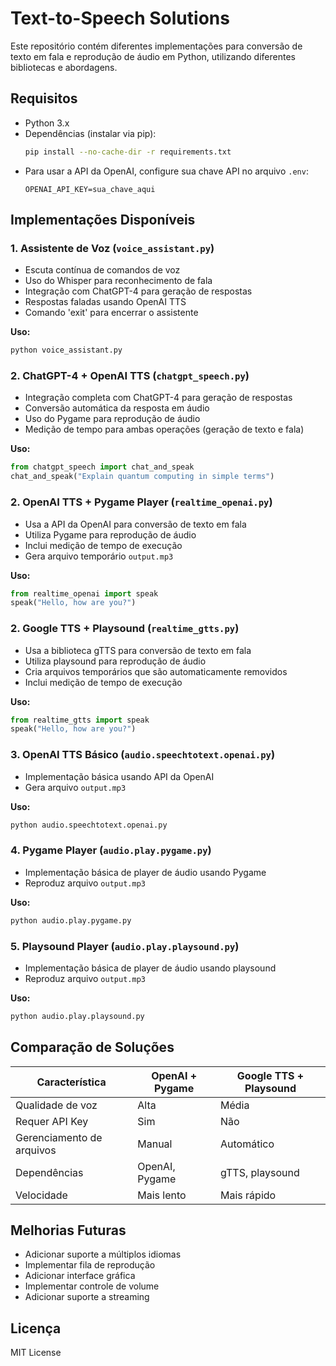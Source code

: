 # Text-to-Speech Solutions

Este repositório contém diferentes implementações para conversão de texto em fala e reprodução de áudio em Python, utilizando diferentes bibliotecas e abordagens.

## Requisitos

- Python 3.x
- Dependências (instalar via pip):
  ```bash
  pip install --no-cache-dir -r requirements.txt
  ```
- Para usar a API da OpenAI, configure sua chave API no arquivo `.env`:
  ```
  OPENAI_API_KEY=sua_chave_aqui
  ```

## Implementações Disponíveis

### 1. Assistente de Voz (`voice_assistant.py`)
- Escuta contínua de comandos de voz
- Uso do Whisper para reconhecimento de fala
- Integração com ChatGPT-4 para geração de respostas
- Respostas faladas usando OpenAI TTS
- Comando 'exit' para encerrar o assistente

**Uso:**
```python
python voice_assistant.py
```

### 2. ChatGPT-4 + OpenAI TTS (`chatgpt_speech.py`)
- Integração completa com ChatGPT-4 para geração de respostas
- Conversão automática da resposta em áudio
- Uso do Pygame para reprodução de áudio
- Medição de tempo para ambas operações (geração de texto e fala)

**Uso:**
```python
from chatgpt_speech import chat_and_speak
chat_and_speak("Explain quantum computing in simple terms")
```

### 2. OpenAI TTS + Pygame Player (`realtime_openai.py`)
- Usa a API da OpenAI para conversão de texto em fala
- Utiliza Pygame para reprodução de áudio
- Inclui medição de tempo de execução
- Gera arquivo temporário `output.mp3`

**Uso:**
```python
from realtime_openai import speak
speak("Hello, how are you?")
```

### 2. Google TTS + Playsound (`realtime_gtts.py`)
- Usa a biblioteca gTTS para conversão de texto em fala
- Utiliza playsound para reprodução de áudio
- Cria arquivos temporários que são automaticamente removidos
- Inclui medição de tempo de execução

**Uso:**
```python
from realtime_gtts import speak
speak("Hello, how are you?")
```

### 3. OpenAI TTS Básico (`audio.speechtotext.openai.py`)
- Implementação básica usando API da OpenAI
- Gera arquivo `output.mp3`

**Uso:**
```python
python audio.speechtotext.openai.py
```

### 4. Pygame Player (`audio.play.pygame.py`)
- Implementação básica de player de áudio usando Pygame
- Reproduz arquivo `output.mp3`

**Uso:**
```python
python audio.play.pygame.py
```

### 5. Playsound Player (`audio.play.playsound.py`)
- Implementação básica de player de áudio usando playsound
- Reproduz arquivo `output.mp3`

**Uso:**
```python
python audio.play.playsound.py
```

## Comparação de Soluções

| Característica           | OpenAI + Pygame | Google TTS + Playsound |
|--------------------------|-----------------|------------------------|
| Qualidade de voz         | Alta            | Média                  |
| Requer API Key           | Sim             | Não                    |
| Gerenciamento de arquivos| Manual          | Automático             |
| Dependências             | OpenAI, Pygame  | gTTS, playsound        |
| Velocidade               | Mais lento      | Mais rápido            |

## Melhorias Futuras

- Adicionar suporte a múltiplos idiomas
- Implementar fila de reprodução
- Adicionar interface gráfica
- Implementar controle de volume
- Adicionar suporte a streaming

## Licença

MIT License
